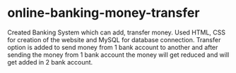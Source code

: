 # online-banking-money-transfer
Created Banking System which can add, transfer money.
Used HTML, CSS for creation of the website and MySQL for database connection.
Transfer option is added to send money from 1 bank account to another and after sending the money from 1 bank account the money will get reduced and will get added in 2 bank account.
